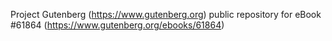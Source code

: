 Project Gutenberg (https://www.gutenberg.org) public repository for eBook #61864 (https://www.gutenberg.org/ebooks/61864)
